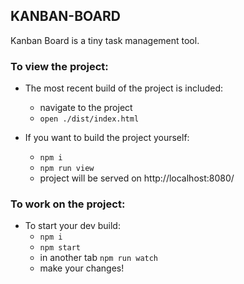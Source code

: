 ## KANBAN-BOARD

Kanban Board is a tiny task management tool.

### To view the project:

- The most recent build of the project is included:
	- navigate to the project
	- `open ./dist/index.html`

- If you want to build the project yourself:
	- `npm i`
	- `npm run view`
	- project will be served on http://localhost:8080/


### To work on the project:

- To start your dev build:
	- `npm i`
	- `npm start`
	- in another tab `npm run watch`
	- make your changes!
